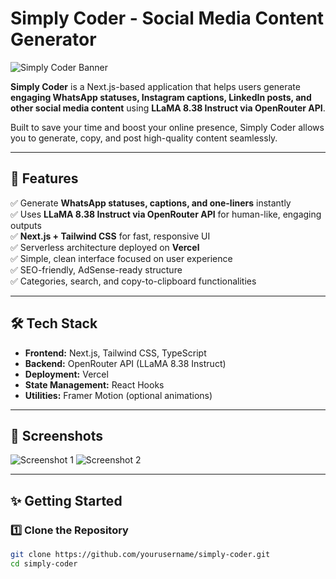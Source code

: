# Simply Coder - Social Media Content Generator

![Simply Coder Banner](https://www.simplycoder.info/og-banner.png) <!-- Replace with your actual OG banner if available -->

**Simply Coder** is a Next.js-based application that helps users generate **engaging WhatsApp statuses, Instagram captions, LinkedIn posts, and other social media content** using **LLaMA 8.38 Instruct via OpenRouter API**.

Built to save your time and boost your online presence, Simply Coder allows you to generate, copy, and post high-quality content seamlessly.

---

## 🚀 Features

✅ Generate **WhatsApp statuses, captions, and one-liners** instantly  
✅ Uses **LLaMA 8.38 Instruct via OpenRouter API** for human-like, engaging outputs  
✅ **Next.js + Tailwind CSS** for fast, responsive UI  
✅ Serverless architecture deployed on **Vercel**  
✅ Simple, clean interface focused on user experience  
✅ SEO-friendly, AdSense-ready structure  
✅ Categories, search, and copy-to-clipboard functionalities

---

## 🛠️ Tech Stack

- **Frontend:** Next.js, Tailwind CSS, TypeScript
- **Backend:** OpenRouter API (LLaMA 8.38 Instruct)
- **Deployment:** Vercel
- **State Management:** React Hooks
- **Utilities:** Framer Motion (optional animations)

---

## 📸 Screenshots

![Screenshot 1](https://www.simplycoder.info/screenshot1.png)
![Screenshot 2](https://www.simplycoder.info/screenshot2.png)

---

## ✨ Getting Started

### 1️⃣ Clone the Repository

```bash
git clone https://github.com/yourusername/simply-coder.git
cd simply-coder

